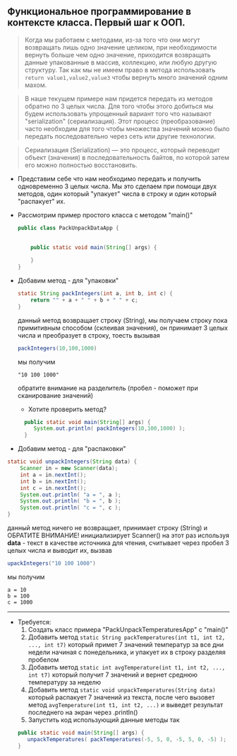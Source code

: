## Функциональное программирование в контексте класса. Первый шаг к ООП. 


> Когда мы работаем с методами, из-за того что они могут возвращать лишь одно значение целиком, при необходимости вернуть больше чем одно значение, приходится возвращать данные упакованные в массив, коллекцию, или любую другую структуру. Так как мы не имеем право в метода использовать ```return value1,value2,value3``` чтобы вернуть много значений одним махом.

> В наше текущем примере нам придется передать из методов обратно по 3 целых числа. Для того чтобы этого добиться мы будем использовать упрощенный вариант того что называют "serialization" (сериализация). Этот процесс (преобразование) часто необходим для того чтобы множества значений можно было передать последовательно через сеть или другие технологии.

> Сериализация (Serialization) — это процесс, который переводит объект (значения) в последовательность байтов, по которой затем его можно полностью восстановить.

* Представим себе что нам необходимо передать и получить одновременно 3 целых числа. Мы это сделаем при помощи двух методов, один который "упакует" числа в строку и один который "распакует" их.


* Рассмотрим пример простого класса с методом "main()"
  
    ```java
    public class PackUnpackDataApp {
        
        
        public static void main(String[] args) {

        }
    }
    ```
   
 
* Добавим метод - для "упаковки" 
 
  ```java
  static String packIntegers(int a, int b, int c) {
      return "" + a + " " + b + " " + c;
  }
  ``` 
  данный метод возвращает строку (String), мы получаем строку пока примитивным способом (склеивая значения), он принимает 3 целых числа и преобразует в строку, тоесть вызывая 
  ```java
  packIntegers(10,100,1000)
  ```
  мы получим 
  ```
  "10 100 1000"
  ```
  обратите внимание на разделитель (пробел - поможет при сканирование значений)
  
   -  Хотите проверить метод? 
  ```java
    public static void main(String[] args) {
       System.out.println( packIntegers(10,100,1000) );
    }
  ```
 * Добавим метод - для "распаковки" 
 
  ```java
  static void unpackIntegers(String data) {
      Scanner in = new Scanner(data);
      int a = in.nextInt();
      int b = in.nextInt();
      int c = in.nextInt();
      System.out.println( "a = ", a );
      System.out.println( "b = ", b );
      System.out.println( "c = ", c );
  }
  ``` 
  данный метод ничего не возвращает, принимает строку (String) и ОБРАТИТЕ ВНИМАНИЕ! инициализирует Scanner() на этот раз используя **data** - текст в качестве источника для чтения, считывает через пробел 3 целых числа и выводит их, вызвав 
  ```java
  upackIntegers("10 100 1000")
  ```
  мы получим 
  ```
  a = 10
  b = 100
  c = 1000
  ```
 ---

* Требуется:
  1. Создать класс примера "PackUnpackTemperaturesApp" с "main()"
  2. Добавить метод ```static String packTemperatures(int t1, int t2, ..., int t7)``` который примет 7 значений температур за все дни недели начиная с понедельника, и упакует их в строку разделяя пробелом
  3. Добавить метод ```static int avgTemperature(int t1, int t2, ..., int t7)``` который получит 7 значений и вернет среднюю температуру за неделю
  4. Добавить метод ```static void unpackTemperatures(String data)``` который распакует 7 значений из текста, после чего вызовет метод ```avgTemperature(int t1, int t2, ...)``` и выведет результат последнего на экран через .println()
  5. Запустить код использующий данные методы так
    ```java
    public static void main(String[] args) {
       unpackTemperatures( packTemperatures(-5, 5, 0, -5, 5, 0, -5) );
    }
    ```
